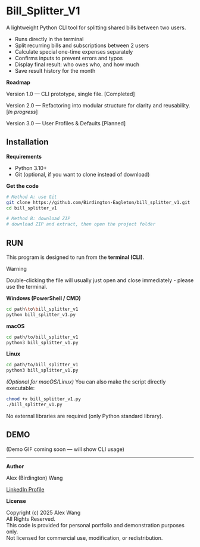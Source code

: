 # Bill_Splitter_V1

A lightweight Python CLI tool for splitting shared bills between two users.


- Runs directly in the terminal
- Split recurring bills and subscriptions between 2 users
- Calculate special one-time expenses separately
- Confirms inputs to prevent errors and typos
- Display final result: who owes who, and how much
- Save result history for the month


**Roadmap**

Version 1.0 — CLI prototype, single file. [Completed]

Version 2.0 — Refactoring into modular structure for clarity and reusability. [*In progress*]

Version 3.0 — User Profiles & Defaults [Planned]




## Installation



**Requirements**

- Python 3.10+
- Git (optional, if you want to clone instead of download)


**Get the code**

```bash
# Method A: use Git
git clone https://github.com/Birdington-Eagleton/bill_splitter_v1.git
cd bill_splitter_v1

# Method B: download ZIP
# download ZIP and extract, then open the project folder
```



## RUN ##


This program is designed to run from the **terminal (CLI)**.

> [!WARNING]

Double-clicking the file will usually just open and close immediately - please use the terminal.

**Windows (PowerShell / CMD)**

```bash
cd path\to\bill_splitter_v1
python bill_splitter_v1.py
```



**macOS**

```bash
cd path/to/bill_splitter_v1
python3 bill_splitter_v1.py
```

**Linux**

```bash
cd path/to/bill_splitter_v1
python3 bill_splitter_v1.py
```

*(Optional for macOS/Linux)*
 You can also make the script directly executable:

```bash
chmod +x bill_splitter_v1.py
./bill_splitter_v1.py
```

No external libraries are required (only Python standard library).



## DEMO ##

(Demo GIF coming soon — will show CLI usage)


---

**Author**

Alex (Birdington) Wang

[LinkedIn Profile](https://www.linkedin.com/in/alexwang0326/)  



**License**

Copyright (c) 2025 Alex Wang  
All Rights Reserved.  
This code is provided for personal portfolio and demonstration purposes only.  
Not licensed for commercial use, modification, or redistribution.  
